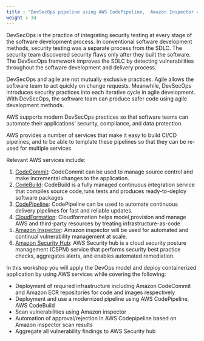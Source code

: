 ```yaml
---
title : "DevSecOps pipeline using AWS CodePipeline,  Amazon Inspector and AWS Security Hub"
weight : 34
---
```


DevSecOps is the practice of integrating security testing at every stage of the software development process.
In conventional software development methods, security testing was a separate process from the SDLC. The security team discovered security flaws only after they built the software.
The DevSecOps framework improves the SDLC by detecting vulnerabilities throughout the software development and delivery process.

DevSecOps and agile are not mutually exclusive practices. Agile allows the software team to act quickly on change requests. Meanwhile, DevSecOps introduces security practices into each iterative cycle in agile development. With DevSecOps, the software team can produce safer code using agile development methods.



AWS supports modern DevSecOps practices so that software teams can automate their applications’ security, compliance, and data protection.

AWS provides a number of services that make it easy to build CI/CD pipelines, and to be able to template these pipelines so that they can be re-used for multiple services.

Relevant AWS services include:

1. [CodeCommit](https://aws.amazon.com/codecommit/): CodeCommit can be used to manage source control and make incremental changes to the application.
2. [CodeBuild](https://aws.amazon.com/codebuild/): CodeBuild is a fully managed continuous integration service that compiles source code,runs tests and produces ready-to-deploy software packages
3. [CodePipeline](https://aws.amazon.com/codepipeline/): CodePipeline can be used to automate continuous delivery pipelines for fast and reliable updates.
4. [CloudFormation](https://aws.amazon.com/cloudformation/): Cloudformation helps model,provision and manage AWS and third-party resources by treating infrastructure-as-code
3. [Amazon Inspector](https://aws.amazon.com/inspector/): Amazon inspector will be used for automated and continual vulnerability management at scale.
4. [Amazon Security Hub](https://aws.amazon.com/securityhub/): AWS Security hub is a cloud security posture management (CSPM) service that performs security best practice checks, aggregates alerts, and enables automated remediation.


In this workshop you will apply the DevOps model and deploy containerized application by using AWS services while covering the following:

* Deployment of required infrastructure including Amazon CodeCommit  and Amazon ECR repositories for code and images respectively
* Deployment and use a modernized pipeline using AWS CodePipeline, AWS CodeBuild 
* Scan vulnerabilities using Amazon inspector
* Automation of approval/rejection in AWS Codepipeline based on Amazon inspector scan results
* Aggregate all vulnerability findings to AWS Security hub
